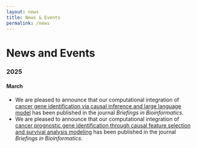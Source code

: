 ```yaml
---
layout: news
title: News & Events
permalink: /news
---
```


# News and Events

### 2025

#### March

- We are pleased to announce that our computational integration of <a href="https://doi.org/10.1093/bib/bbaf113">cancer gene identification via causal inference and large language model</a> has been published in the journal <em>Briefings in Bioinformatics</em>.
- We are pleased to announce that our computational integration of <a href="https://doi.org/10.1093/bib/bbae721">cancer prognostic gene identification through causal feature selection and survival analysis modeling</a> has been published in the journal <em>Briefings in Bioinformatics</em>.
